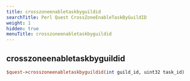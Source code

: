 ```yaml
---
title: crosszoneenabletaskbyguildid
searchTitle: Perl Quest CrossZoneEnableTaskByGuildID
weight: 1
hidden: true
menuTitle: crosszoneenabletaskbyguildid
---
```

## crosszoneenabletaskbyguildid
```perl
$quest->crosszoneenabletaskbyguildid(int guild_id, uint32 task_id)
```